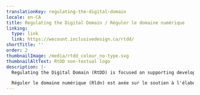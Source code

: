 ```yaml
---
translationKey: regulating-the-digital-domain
locale: en-CA
title: Regulating the Digital Domain / Réguler le domaine numérique
linking:
  type: link
  link: https://wecount.inclusivedesign.ca/rtdd/
shortTitle: ''
order: 2
thumbnailImage: /media/rtdd_colour_no-type.svg
thumbnailAltText: RtDD non-textual logo
description: |-
  Regulating the Digital Domain (RtDD) is focused on supporting development of accessibility standards for existing and new technologies.

  Réguler le domaine numérique (Rldn) est axée sur le soutien à l'élaboration de normes d'accessibilité pour les technologies existantes et nouvelles.
---
```

